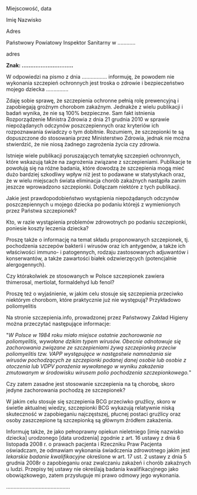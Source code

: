 Miejscowość, data

Imię Nazwisko

Adres

Państwowy Powiatowy Inspektor Sanitarny w ............

adres

**Znak: ..............................**

W odpowiedzi na pismo z dnia ................. informuję, że powodem nie wykonania szczepień ochronnych jest troska o zdrowie i bezpieczeństwo mojego dziecka ...............

Zdaję sobie sprawę, że szczepienia ochronne pełnią rolę prewencyjną i zapobiegają groźnym chorobom zakaźnym. Jednakże z wielu publikacji i badań wynika, że nie są 100% bezpieczne. Sam fakt istnienia Rozporządzenie Ministra Zdrowia z dnia 21 grudnia 2010 w sprawie niepożądanych odczynów poszczepiennych oraz kryteriów ich rozpoznawania świadczy o tym dobitnie. Rozumiem, że szczepionki te są dopuszczone do stosowania przez Ministerstwo Zdrowia, jednak nie można stwierdzić, że nie niosą żadnego zagrożenia życia czy zdrowia.

Istnieje wiele publikacji poruszających tematykę szczepień ochronnych, które wskazują także na zagrożenia związane z szczepieniami. Publikacje te powołują się na różne badania, które dowodzą że szczepienia mogą mieć dużo bardziej szkodliwy wpływ niż jest to podawane w statystykach oraz, że w wielu miejscach świata eliminacja chorób zakaźnych nastąpiła zanim jeszcze wprowadzono szczepionki. Dołączam niektóre z tych publikacji.

Jakie jest prawdopodobieństwo wystąpienia niepożądanych odczynów poszczepiennych u mojego dziecka po podaniu którejś z wymienionych przez Państwa szczepionek?

Kto, w razie wystąpienia problemów zdrowotnych po podaniu szczepionki, poniesie koszty leczenia dziecka?

Proszę także o informację na temat składu proponowanych szczepionek, tj. pochodzenia szczepów bakterii i wirusów oraz ich antygenów, a także ich właściwości immuno- i patogennych, rodzaju zastosowanych adjuwantów i konserwantów, a także zawartości białek odzwierzęcych (potencjalnie alergogennych).

Czy którakolwiek ze stosowanych w Polsce szczepionek zawiera thimerosal, mertiolat, formaldehyd lub fenol?

Proszę też o wyjaśnienie, w jakim celu stosuje się szczepienia przeciwko niektórym chorobom, które praktycznie już nie występują? Przykładowo poliomyelitis

Na stronie szczepienia.info, prowadzonej przez Państwowy Zakład Higieny można przeczytać następujące informacje:

"*W Polsce w 1984 roku miało miejsce ostatnie zachorowanie na poliomyelitis, wywołane dzikim typem wirusów. Obecnie odnotowuje się zachorowania związane ze szczepieniami żywą szczepionką przeciw poliomyelitis tzw. VAPP występujące w następstwie namnażania sie wirusów pochodzących ze szczepionki podanej danej osobie lub osobie z otoczenia lub VDPV porażenia wywołanego w wyniku zakażenia zmutowanym w środowisku wirusem polio pochodzenia szczepionkowego.*"

Czy zatem zasadne jest stosowanie szczepienia na tą chorobę, skoro jedyne zachorowania pochodzą ze szczepionek?

W jakim celu stosuje się szczepienia BCG przeciwko gruźlicy, skoro w świetle aktualnej wiedzy, szczepionki BCG wykazują relatywnie niską skuteczność w zapobieganiu najczęstszej, płucnej postaci gruźlicy oraz osoby zaszczepione tą szczepionką są głównym źródłem zakażenia.

Informuję także, że jako pełnoprawny opiekun nieletniego [imię nazwisko dziecka] urodzonego [data urodzenia] zgodnie z art. 16 ustawy z dnia 6 listopada 2008 r. o prawach pacjenta i Rzeczniku Praw Pacjenta oświadczam, że odmawiam wykonania świadczenia zdrowotnego jakim jest *lekarskie badanie kwalifikacyjne* określone w art. 17 ust. 2 ustawy z dnia 5 grudnia 2008r o zapobieganiu oraz zwalczaniu zakażeń i chorób zakaźnych u ludzi. Przepisy tej ustawy nie określają badania kwalifikacyjnego jako obowiązkowego, zatem przysługuje mi prawo odmowy jego wykonania.

...........................................

